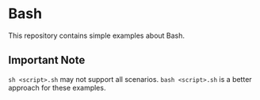 # Bash
This repository contains simple examples about Bash.
## Important Note
`sh <script>.sh` may not support all scenarios. `bash <script>.sh` is a better approach for these examples.
